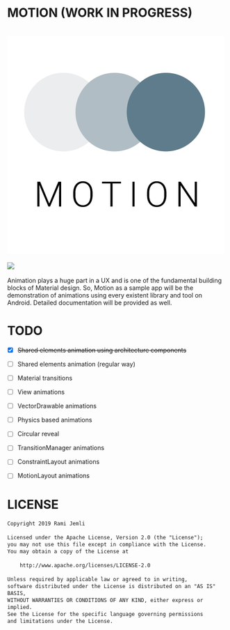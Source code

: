 # MOTION (WORK IN PROGRESS)

<br/>  
<img src="art/motion.png" />  
<br/>  
<br/>  
<img src="art/shared_elements.gif" width="40%" />  
<br/>  

Animation plays a huge part in a UX and is one of the fundamental building blocks of Material design.
So, Motion as a sample app will be the demonstration of animations using every existent library and tool on Android. Detailed documentation will be provided as well.

# TODO
- [x] ~~Shared elements animation using architecture components~~  
- [ ] Shared elements animation (regular way)
- [ ] Material transitions
- [ ] View animations
- [ ] VectorDrawable animations
- [ ] Physics based animations
- [ ] Circular reveal
- [ ] TransitionManager animations
- [ ] ConstraintLayout animations
- [ ] MotionLayout animations


# LICENSE
 
``` 
Copyright 2019 Rami Jemli

Licensed under the Apache License, Version 2.0 (the "License");
you may not use this file except in compliance with the License.
You may obtain a copy of the License at

    http://www.apache.org/licenses/LICENSE-2.0

Unless required by applicable law or agreed to in writing, 
software distributed under the License is distributed on an "AS IS" BASIS, 
WITHOUT WARRANTIES OR CONDITIONS OF ANY KIND, either express or implied. 
See the License for the specific language governing permissions 
and limitations under the License.
``` 
